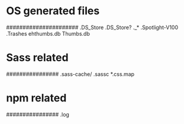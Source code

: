 
# OS generated files #
######################
.DS_Store
.DS_Store?
._*
.Spotlight-V100
.Trashes
ehthumbs.db
Thumbs.db

# Sass related #
################
.sass-cache/
.sassc
*.css.map

# npm related #
################
.log
